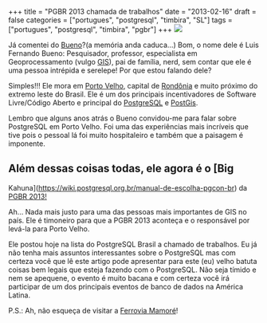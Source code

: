 +++
title = "PGBR 2013 chamada de trabalhos"
date = "2013-02-16"
draft = false
categories = ["portugues", "postgresql", "timbira", "SL"]
tags = ["portugues", "postgresql", "timbira", "pgbr"]
+++
![](/images/divulgue_inscricoes_1.jpg)

Já comentei do
[Bueno](https://buscatextual.cnpq.br/buscatextual/visualizacv.do?id=C324321)?(a
memória anda caduca…) Bom, o nome dele é Luis Fernando Bueno:
Pesquisador, professor, especialista em Geoprocessamento (vulgo
[GIS](https://en.wikipedia.org/wiki/Geographic_information_system)), pai
de família, nerd, sem contar que ele é uma pessoa intrépida e serelepe!
Por que estou falando dele?

Simples!!! Ele mora em [Porto
Velho](https://pt.wikipedia.org/wiki/Porto_Velho), capital de
[Rondônia](https://pt.wikipedia.org/wiki/Rond%C3%B4nia) e muito próximo
do extremo leste do Brasil. Ele é um dos principais incentivadores de
Software Livre/Código Aberto e principal do
[PostgreSQL](https://www.postgresql.org.br) e
[PostGis](https://postgis.net/).

Lembro que alguns anos atrás o Bueno convidou-me para falar sobre
PostgreSQL em Porto Velho. Foi uma das experiências mais incríveis que
tive pois o pessoal lá foi muito hospitaleiro e também que a paisagem é
imponente.

## Além dessas coisas todas, ele agora é o [Big
Kahuna](https://wiki.postgresql.org.br/manual-de-escolha-pgcon-br) da
[PGBR 2013!](https://pgbr.postgresql.org.br/2013/noticias.php)

Ah… Nada mais justo para uma das pessoas mais importantes de GIS no
país. Ele é timoneiro para que a PGBR 2013 aconteça e o responsável por
levá-la para Porto Velho.

Ele postou hoje na lista do PostgreSQL Brasil a chamado de trabalhos. Eu
já não tenha mais assuntos interessantes sobre o PostgreSQL mas com
certeza você que lê este artigo pode apresentar para este (eu) velho
batuta coisas bem legais que esteja fazendo com o PostgreSQL. Não seja
tímido e nem se apequene, o evento é muito bacana e com certeza você irá
participar de um dos principais eventos de banco de dados na América
Latina.

P.S.: Ah, não esqueça de visitar a [Ferrovia
Mamoré](https://pt.wikipedia.org/wiki/Estrada_de_Ferro_Madeira-Mamor%C3%A9)!
